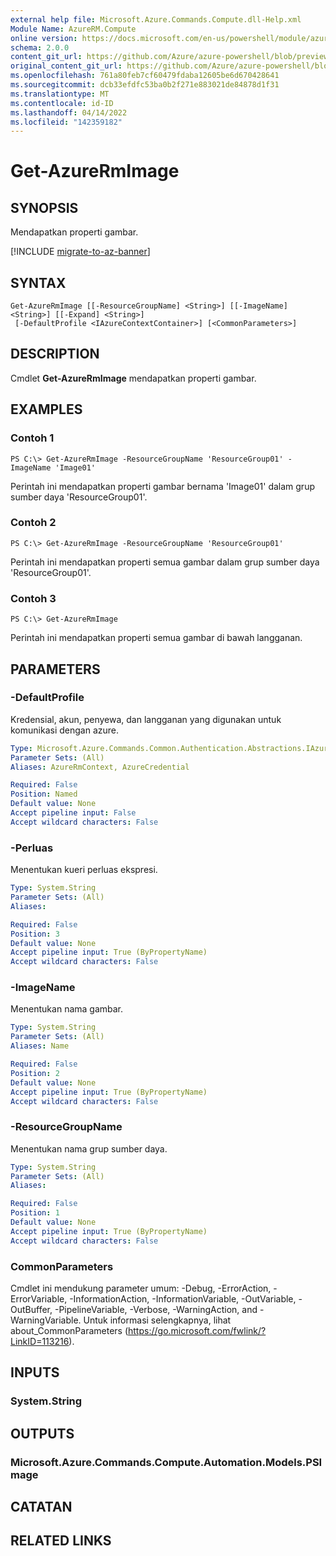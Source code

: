 ```yaml
---
external help file: Microsoft.Azure.Commands.Compute.dll-Help.xml
Module Name: AzureRM.Compute
online version: https://docs.microsoft.com/en-us/powershell/module/azurerm.compute/get-azurermimage
schema: 2.0.0
content_git_url: https://github.com/Azure/azure-powershell/blob/preview/src/ResourceManager/Compute/Commands.Compute/help/Get-AzureRmImage.md
original_content_git_url: https://github.com/Azure/azure-powershell/blob/preview/src/ResourceManager/Compute/Commands.Compute/help/Get-AzureRmImage.md
ms.openlocfilehash: 761a80feb7cf60479fdaba12605be6d670428641
ms.sourcegitcommit: dcb33efdfc53ba0b2f271e883021de84878d1f31
ms.translationtype: MT
ms.contentlocale: id-ID
ms.lasthandoff: 04/14/2022
ms.locfileid: "142359182"
---
```

# Get-AzureRmImage

## SYNOPSIS
Mendapatkan properti gambar.

[!INCLUDE [migrate-to-az-banner](../../includes/migrate-to-az-banner.md)]

## SYNTAX

```
Get-AzureRmImage [[-ResourceGroupName] <String>] [[-ImageName] <String>] [[-Expand] <String>]
 [-DefaultProfile <IAzureContextContainer>] [<CommonParameters>]
```

## DESCRIPTION
Cmdlet **Get-AzureRmImage** mendapatkan properti gambar.

## EXAMPLES

### Contoh 1
```
PS C:\> Get-AzureRmImage -ResourceGroupName 'ResourceGroup01' -ImageName 'Image01'
```

Perintah ini mendapatkan properti gambar bernama 'Image01' dalam grup sumber daya 'ResourceGroup01'.

### Contoh 2
```
PS C:\> Get-AzureRmImage -ResourceGroupName 'ResourceGroup01'
```

Perintah ini mendapatkan properti semua gambar dalam grup sumber daya 'ResourceGroup01'.

### Contoh 3
```
PS C:\> Get-AzureRmImage
```

Perintah ini mendapatkan properti semua gambar di bawah langganan.

## PARAMETERS

### -DefaultProfile
Kredensial, akun, penyewa, dan langganan yang digunakan untuk komunikasi dengan azure.

```yaml
Type: Microsoft.Azure.Commands.Common.Authentication.Abstractions.IAzureContextContainer
Parameter Sets: (All)
Aliases: AzureRmContext, AzureCredential

Required: False
Position: Named
Default value: None
Accept pipeline input: False
Accept wildcard characters: False
```

### -Perluas
Menentukan kueri perluas ekspresi.

```yaml
Type: System.String
Parameter Sets: (All)
Aliases:

Required: False
Position: 3
Default value: None
Accept pipeline input: True (ByPropertyName)
Accept wildcard characters: False
```

### -ImageName
Menentukan nama gambar.

```yaml
Type: System.String
Parameter Sets: (All)
Aliases: Name

Required: False
Position: 2
Default value: None
Accept pipeline input: True (ByPropertyName)
Accept wildcard characters: False
```

### -ResourceGroupName
Menentukan nama grup sumber daya.

```yaml
Type: System.String
Parameter Sets: (All)
Aliases:

Required: False
Position: 1
Default value: None
Accept pipeline input: True (ByPropertyName)
Accept wildcard characters: False
```

### CommonParameters
Cmdlet ini mendukung parameter umum: -Debug, -ErrorAction, -ErrorVariable, -InformationAction, -InformationVariable, -OutVariable, -OutBuffer, -PipelineVariable, -Verbose, -WarningAction, and -WarningVariable. Untuk informasi selengkapnya, lihat about_CommonParameters (https://go.microsoft.com/fwlink/?LinkID=113216).

## INPUTS

### System.String

## OUTPUTS

### Microsoft.Azure.Commands.Compute.Automation.Models.PSImage

## CATATAN

## RELATED LINKS
